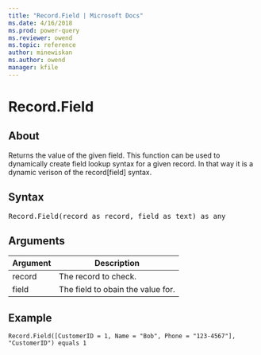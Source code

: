 ```yaml
---
title: "Record.Field | Microsoft Docs"
ms.date: 4/16/2018
ms.prod: power-query
ms.reviewer: owend
ms.topic: reference
author: minewiskan
ms.author: owend
manager: kfile
---
```

# Record.Field

  
## About  
Returns the value of the given field.  This function can be used to dynamically create field lookup syntax for a given record. In that way it is a dynamic verison of the record[field] syntax.  
  
## Syntax

<pre>
Record.Field(record as record, field as text) as any  
</pre> 
  
## Arguments  
  
|Argument|Description|  
|------------|---------------|  
|record|The record to check.|  
|field|The field to obain the value for.|  
  
## <a name="__goback"></a>Example  
  
```powerquery-m
Record.Field([CustomerID = 1, Name = "Bob", Phone = "123-4567"], "CustomerID") equals 1  
```  
